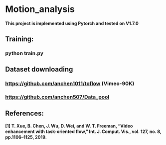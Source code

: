 # Motion_analysis

#### This project is implemented using Pytorch and tested on V1.7.0

## Training:
### python train.py

## Dataset downloading
### https://github.com/anchen1011/toflow (Vimeo-90K)
### https://github.com/anchen507/Data_pool


## References:
#### [1] T. Xue, B. Chen, J. Wu, D. Wei, and W. T. Freeman, “Video enhancement with task-oriented ﬂow,” Int. J. Comput. Vis., vol. 127, no. 8, pp.1106–1125, 2019.
